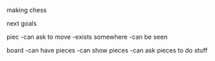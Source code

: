 making chess

next goals

piec
 -can ask to move
 -exists somewhere
 -can be seen

board
 -can have pieces
 -can show pieces
 -can ask pieces to do stuff
